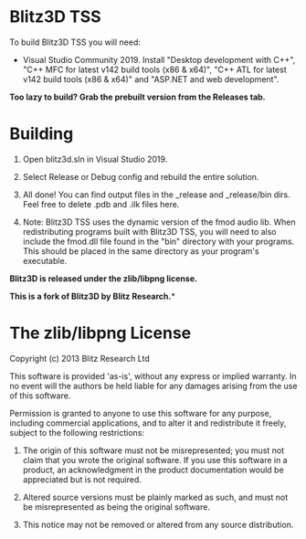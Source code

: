 
# Blitz3D TSS

To build Blitz3D TSS you will need:

* Visual Studio Community 2019. Install "Desktop development with C++", "C++ MFC for latest v142 build tools (x86 & x64)", "C++ ATL for latest v142 build tools (x86 & x64)" and "ASP.NET and web development".

**Too lazy to build? Grab the prebuilt version from the Releases tab.**

# Building

1) Open blitz3d.sln in Visual Studio 2019.

2) Select Release or Debug config and rebuild the entire solution.

3) All done! You can find output files in the _release and _release/bin dirs. Feel free to delete .pdb and .ilk files here.

4) Note: Blitz3D TSS uses the dynamic version of the fmod audio lib. When redistributing programs built with Blitz3D TSS, you will need to also include the fmod.dll file found in the "bin" directory with your programs. This should be placed in the same directory as your program's executable.

**Blitz3D is released under the zlib/libpng license.**

**This is a fork of Blitz3D by Blitz Research.***

# The zlib/libpng License

Copyright (c) 2013 Blitz Research Ltd

This software is provided 'as-is', without any express or implied warranty. In no event will the authors be held liable for any damages arising from the use of this software.

Permission is granted to anyone to use this software for any purpose, including commercial applications, and to alter it and redistribute it freely, subject to the following restrictions:

1. The origin of this software must not be misrepresented; you must not claim that you wrote the original software. If you use this software in a product, an acknowledgment in the product documentation would be appreciated but is not required.

2. Altered source versions must be plainly marked as such, and must not be misrepresented as being the original software.

3. This notice may not be removed or altered from any source distribution.
